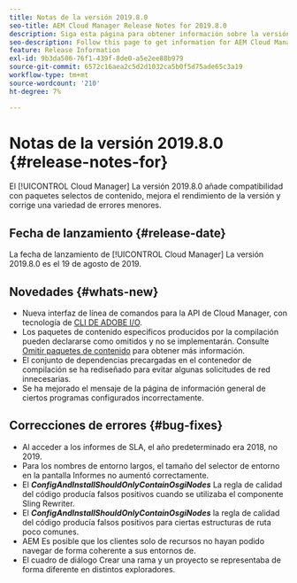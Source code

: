```yaml
---
title: Notas de la versión 2019.8.0
seo-title: AEM Cloud Manager Release Notes for 2019.8.0
description: Siga esta página para obtener información sobre la versión 2019.8.0 de Cloud Manager.
seo-description: Follow this page to get information for AEM Cloud Manager Release 2019.8.0.
feature: Release Information
exl-id: 9b3da506-76f1-439f-8de0-a5e2ee88b979
source-git-commit: 6572c16aea2c5d2d1032ca5b0f5d75ade65c3a19
workflow-type: tm+mt
source-wordcount: '210'
ht-degree: 7%

---
```


# Notas de la versión 2019.8.0 {#release-notes-for}

El [!UICONTROL Cloud Manager] La versión 2019.8.0 añade compatibilidad con paquetes selectos de contenido, mejora el rendimiento de la versión y corrige una variedad de errores menores.

## Fecha de lanzamiento {#release-date}

La fecha de lanzamiento de [!UICONTROL Cloud Manager] La versión 2019.8.0 es el 19 de agosto de 2019.

## Novedades {#whats-new}

* Nueva interfaz de línea de comandos para la API de Cloud Manager, con tecnología de [CLI DE ADOBE I/O](https://github.com/adobe/aio-cli-plugin-cloudmanager).
* Los paquetes de contenido específicos producidos por la compilación pueden declararse como omitidos y no se implementarán. Consulte [Omitir paquetes de contenido](/help/getting-started/project-setup.md#skipping-content-packages) para obtener más información.
* El conjunto de dependencias precargadas en el contenedor de compilación se ha rediseñado para evitar algunas solicitudes de red innecesarias.
* Se ha mejorado el mensaje de la página de información general de ciertos programas configurados incorrectamente.

## Correcciones de errores {#bug-fixes}

* Al acceder a los informes de SLA, el año predeterminado era 2018, no 2019.
* Para los nombres de entorno largos, el tamaño del selector de entorno en la pantalla Informes no aumentó correctamente.
* El ***ConfigAndInstallShouldOnlyContainOsgiNodes*** La regla de calidad del código producía falsos positivos cuando se utilizaba el componente Sling Rewriter.
* El ***ConfigAndInstallShouldOnlyContainOsgiNodes*** la regla de calidad del código producía falsos positivos para ciertas estructuras de ruta poco comunes.
* AEM Es posible que los clientes solo de recursos no hayan podido navegar de forma coherente a sus entornos de.
* El cuadro de diálogo Crear una rama y un proyecto se representaba de forma diferente en distintos exploradores.
